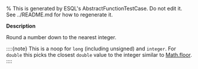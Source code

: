 % This is generated by ESQL's AbstractFunctionTestCase. Do not edit it. See ../README.md for how to regenerate it.

**Description**

Round a number down to the nearest integer.

::::{note}
This is a noop for `long` (including unsigned) and `integer`.
For `double` this picks the closest `double` value to the integer
similar to [Math.floor](https://docs.oracle.com/en/java/javase/11/docs/api/java.base/java/lang/Math.html#floor(double)).
::::


